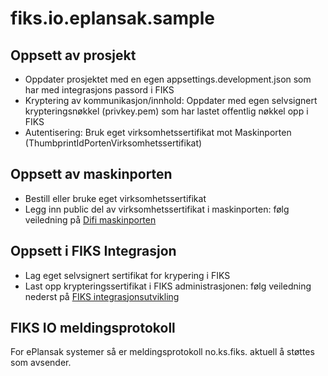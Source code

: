 # fiks.io.eplansak.sample

## Oppsett av prosjekt
- Oppdater prosjektet med en egen appsettings.development.json som har med integrasjons passord i FIKS
- Kryptering av kommunikasjon/innhold: Oppdater med egen selvsignert krypteringsnøkkel (privkey.pem) som har lastet offentlig nøkkel opp i FIKS
- Autentisering: Bruk eget virksomhetssertifikat mot Maskinporten (ThumbprintIdPortenVirksomhetssertifikat)

## Oppsett av maskinporten
- Bestill eller bruke eget virksomhetssertifikat
- Legg inn public del av virksomhetssertifikat i maskinporten: følg veiledning på [Difi maskinporten](https://samarbeid.difi.no/felleslosninger/maskinporten)

## Oppsett i FIKS Integrasjon
- Lag eget selvsignert sertifikat for krypering i FIKS
- Last opp krypteringssertifikat i FIKS administrasjonen: følg veiledning nederst på [FIKS integrasjonsutvikling](https://ks-no.github.io/fiks-platform/integrasjoner/)

## FIKS IO meldingsprotokoll
For ePlansak systemer så er meldingsprotokoll no.ks.fiks. aktuell å støttes som avsender.

